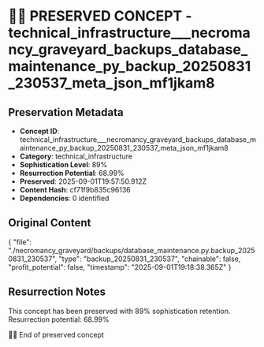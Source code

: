 # 🏴‍☠️ PRESERVED CONCEPT - technical_infrastructure___necromancy_graveyard_backups_database_maintenance_py_backup_20250831_230537_meta_json_mf1jkam8

## Preservation Metadata
- **Concept ID**: technical_infrastructure___necromancy_graveyard_backups_database_maintenance_py_backup_20250831_230537_meta_json_mf1jkam8
- **Category**: technical_infrastructure
- **Sophistication Level**: 89%
- **Resurrection Potential**: 68.99%
- **Preserved**: 2025-09-01T19:57:50.912Z
- **Content Hash**: cf71f9b835c96136
- **Dependencies**: 0 identified

## Original Content

{
  "file": "./necromancy_graveyard/backups/database_maintenance.py.backup_20250831_230537",
  "type": "backup_20250831_230537",
  "chainable": false,
  "profit_potential": false,
  "timestamp": "2025-09-01T19:18:38.365Z"
}

## Resurrection Notes
This concept has been preserved with 89% sophistication retention.
Resurrection potential: 68.99%

🏴‍☠️ End of preserved concept